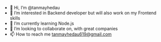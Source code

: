 - 👋 Hi, I’m @tanmayhedau
- 👀 I’m interested in Backend developer but will also work on my Frontend skills
- 🌱 I’m currently learning Node.js
- 💞️ I’m looking to collaborate on, with great companies 
- 📫 How to reach me tanmayhedau619@gmail.com
<!---
tanmayhedau/tanmayhedau is a ✨ special ✨ repository because its `README.md` (this file) appears on your GitHub profile.
You can click the Preview link to take a look at your changes.
--->
